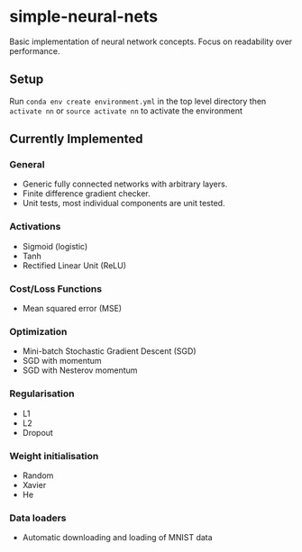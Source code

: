 # simple-neural-nets
Basic implementation of neural network concepts. Focus on readability over performance. 

## Setup
Run `conda env create environment.yml` in the top level directory
then `activate nn` or `source activate nn` to activate the environment

## Currently Implemented
### General
* Generic fully connected networks with arbitrary layers.
* Finite difference gradient checker.
* Unit tests, most individual components are unit tested.
### Activations
* Sigmoid (logistic)
* Tanh
* Rectified Linear Unit (ReLU) 
### Cost/Loss Functions
* Mean squared error (MSE)
### Optimization
* Mini-batch Stochastic Gradient Descent (SGD)
* SGD with momentum
* SGD with Nesterov momentum
### Regularisation
* L1
* L2
* Dropout
### Weight initialisation
* Random
* Xavier
* He
### Data loaders
* Automatic downloading and loading of MNIST data
